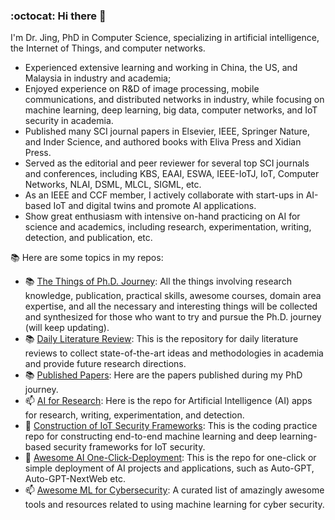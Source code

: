 ### :octocat: Hi there 👋

I'm Dr. Jing, PhD in Computer Science, specializing in artificial intelligence, the Internet of Things, and computer networks.
- Experienced extensive learning and working in China, the US, and Malaysia in industry and academia; 
- Enjoyed experience on R&D of image processing, mobile communications, and distributed networks in industry, while focusing on machine learning, deep learning, big data, computer networks, and IoT security in academia. 
- Published many SCI journal papers in Elsevier, IEEE, Springer Nature, and Inder Science, and authored books with Eliva Press and Xidian Press. 
- Served as the editorial and peer reviewer for several top SCI journals and conferences, including KBS, EAAI, ESWA, IEEE-IoTJ, IoT, Computer Networks, NLAI, DSML,  MLCL, SIGML, etc. 
- As an IEEE and CCF member, I actively collaborate with start-ups in AI-based IoT and digital twins and promote AI applications.
- Show great enthusiasm with intensive on-hand practicing on AI for science and academics, including research, experimentation, writing, detection, and publication, etc.

📚 Here are some topics in my repos:

- 📚 [The Things of Ph.D. Journey](https://github.com/goldboy225/PhD-Journey): All the things involving research knowledge, publication, practical skills, awesome courses, domain area expertise, and all the necessary and interesting things will be collected and synthesized for those who want to try and pursue the Ph.D. journey (will keep updating).
- 📚 [Daily Literature Review](https://github.com/goldboy225/PhD-Journey/blob/main/Literatures%20Daily.md): This is the repository for daily literature reviews to collect state-of-the-art ideas and methodologies in academia and provide future research directions.
- 📚 [Published Papers](https://github.com/goldboy225/Published-Papers): Here are the papers published during my PhD journey.
- 📫 [AI for Research](https://github.com/goldboy225/ChatGPT-for-Research): Here is the repo for Artificial Intelligence (AI) apps for research, writing, experimentation, and detection.
- 🌱 [Construction of IoT Security Frameworks](https://github.com/goldboy225/Intelligent-IoT-Security-Frameworks): This is the coding practice repo for constructing end-to-end machine learning and deep learning-based security frameworks for IoT security.
- 👯 [Awesome AI One-Click-Deployment](https://github.com/goldboy225/Awesome-AI-One-Click-Deployment): This is the repo for one-click or simple deployment of AI projects and applications, such as Auto-GPT, Auto-GPT-NextWeb etc.
- 📫 [Awesome ML for Cybersecurity](https://github.com/goldboy225/awesome-ml-for-cybersecurity): A curated list of amazingly awesome tools and resources related to using machine learning for cyber security.
